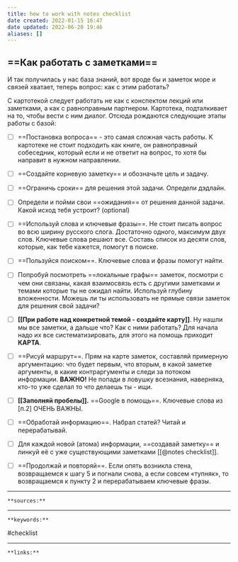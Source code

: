 ```yaml
---
title: how to work with notes checklist
date created: 2022-01-15 16:47
date updated: 2022-06-20 19:46
aliases: []
---
```


## ==Как работать с заметками==

И так получилась у нас база знаний, вот вроде бы и заметок море и связей хватает, теперь вопрос: как с этим работать?

С картотекой следует работать не как с конспектом лекций или заметками, а как с равноправным партнером. Картотека, подталкивает на то, чтобы вести с ним диалог. Отсюда рождаются следующие этапы работы с базой:

- [ ] ==Постановка вопроса== - это самая сложная часть работы. К картотеке не стоит подходить как книге, он равноправный собеседник, который если и не ответит на вопрос, то хотя бы направит в нужном направлении.

- [ ] ==Создайте корневую заметку== и обозначьте цель и задачу.

- [ ] ==Ограничь сроки== для решения этой задачи. Определи дэдлайн.

- [ ] Определи и пойми свои ==ожидания== от решения данной задачи. Какой исход тебя устроит? (optional)

- [ ] ==Используй слова и ключевые фразы==. Не стоит писать вопрос во всю ширину русского слога. Достаточно одного, максимум двух слов. Ключевые слова решают все. Составь список из десяти слов, которые, как тебе кажется, помогут в поиске.

- [ ] ==Пользуйся поиском==. Ключевые слова и фразы помогут найти.

- [ ] Попробуй посмотреть ==локальные графы== заметок, посмотри с чем они связаны, какая взаимосвязь есть с другими заметками и темами которые ты не ожидал найти. Используй глубину вложенности. Можешь ли ты использовать не прямые связи заметок для решения свой задачи?

- [ ] **[[При работе над конкретной темой - создайте карту]]**. Ну нашли мы все заметки, а дальше что? Как с ними работать? Для начала надо их все систематизировать, для этого на помощь приходит **КАРТА**.

- [ ] ==Рисуй маршрут==. Прям на карте заметок, составляй примерную аргументацию: что будет первым, что вторым, в какой заметке аргументы, в какие контраргументы и следи за потоком информации. **ВАЖНО!** Не попади в ловушку всезнания, наверняка, кто-то уже сделал то что делаешь ты - ищи.

- [ ] **[[Заполняй пробелы]].** ==Google в помощь==. Ключевые слова из [п.2] ОЧЕНЬ ВАЖНЫ.

- [ ] ==Обработай информацию==. Набрал статей? Читай и перерабатывай.

- [ ] Для каждой новой (атома) информации, ==создавай заметку== и линкуй её с уже существующими заметками [[@notes checklist]].

- [ ] ==Продолжай и повторяй==. Если опять возникла стена, возвращаемся к шагу 5 и погнали снова, а если совсем «тупняк», то возвращаемся к пункту 2 и перерабатываем ключевые фразы.

---

`**sources:**`

---

`**keywords:**`

#checklist

---

`**links:**`
